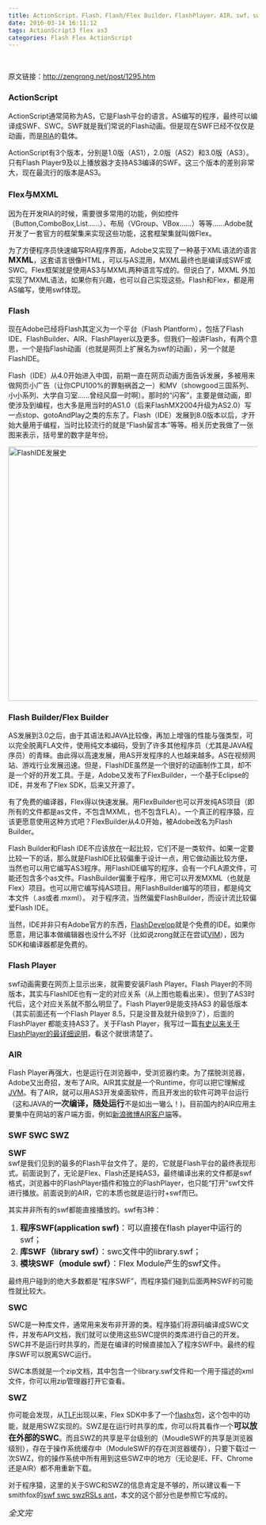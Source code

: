 ```yaml
---
title: ActionScript，Flash，Flash/Flex Builder，FlashPlayer，AIR，swf，swc，swz之间的区别
date: 2016-03-14 16:11:12
tags: ActionScript3 flex as3
categories: Flash Flex ActionScript
---
```


<!--more-->


<div class="articalContent   newfont_family" id="sina_keyword_ad_area2">
<p style="">&nbsp;<wbr></p>
<p style="">原文链接：<a target="_blank" target="_blank" href="http://zengrong.net/post/1295.htm">http://zengrong.net/post/1295.htm</a></p>
<h3 style="">ActionScript</h3>
<p style="">ActionScript通常简称为AS，它是Flash平台的语言。AS编写的程序，最终可以编译成SWF、SWC。SWF就是我们常说的Flash动画。但是现在SWF已经不仅仅是动画，而是<a target="_blank" target="_blank" title="什么是RIA" href="http://zh.wikipedia.org/zh/%E4%B8%B0%E5%AF%8C%E4%BA%92%E8%81%94%E7%BD%91%E5%BA%94%E7%94%A8%E7%A8%8B%E5%BA%8F">RIA</a>的载体。</p>
<p style="">ActionScript有3个版本，分别是1.0版（AS1），2.0版（AS2）和3.0版（AS3）。只有Flash Player9及以上播放器才支持AS3编译的SWF。这三个版本的差别非常大，现在最流行的版本是AS3。<span style="font-family:inherit; margin:0px; padding:0px; outline:0px; border:0px currentColor; font-size:16px; vertical-align:baseline"></span></p>
<h3 style="">Flex与MXML</h3>
<p style="">因为在开发RIA的时候，需要很多常用的功能，例如控件（Button,ComboBox,List……）、布局（VGroup、VBox……）等等……Adobe就开发了一套官方的框架集来实现这些功能，这套框架集就叫做Flex。</p>
<p style="">为了方便程序员快速编写RIA程序界面，Adobe又实现了一种基于XML语法的语言<strong style="margin:0px; padding:0px; outline:0px; border:0px currentColor; font-family:inherit; font-size:16px; font-weight:700; vertical-align:baseline">MXML</strong>，这套语言很像HTML，可以与AS混用，MXML最终也是编译成SWF或SWC。Flex框架就是使用AS3与MXML两种语言写成的。但说白了，MXML
 外加实现了MXML语法，如果你有兴趣，也可以自己实现这些。Flash和Flex，都是用AS编写，使用swf体现。</p>
<h3 style="">Flash</h3>
<p style="">现在Adobe已经将Flash其定义为一个平台（Flash Plantform），包括了Flash IDE、FlashBuilder、AIR、FlashPlayer以及更多。但我们一般讲Flash，有两个意思，一个是指Flash动画（也就是网页上扩展名为swf的动画），另一个就是FlashIDE。</p>
<p style="">Flash（IDE）从4.0开始进入中国，前期一直在网页动画方面告诉发展，多被用来做网页小广告（让你CPU100%的罪魁祸首之一）和MV（showgood三国系列、小小系列、大学自习室……曾经风靡一时啊）。那时的“闪客”，主要是做动画，即使涉及到编程，也大多是用当时的AS1.0（后来FlashMX2004升级为AS2.0）写一点stop、gotoAndPlay之类的东东了。Flash（IDE）发展到8.0版本以后，才开始大量用于编程，当时比较流行的就是“Flash留言本”等等。相关历史我做了一张图来表示，括号里的数字是年份。</p>
<p style=""><img src="http://zengrong.net/wp-content/uploads/2011/04/flash_history.png" alt="FlashIDE发展史" title="FlashIDE发展史" class="aligncenter size-full wp-image-1310" width="685" height="514"><br>
</p>
<p style=""></p>
<h3 style="">Flash Builder/Flex Builder</h3>
<p style="">AS发展到3.0之后，由于其语法和JAVA比较像，再加上增强的性能与强类型，可以完全脱离FLA文件，使用纯文本编码，受到了许多其他程序员（尤其是JAVA程序员）的青睐。由此得以高速发展，用AS开发程序的人也越来越多。AS在视频网站、游戏行业发展迅速。但是，FlashIDE虽然是一个很好的动画制作工具，却不是一个好的开发工具。于是，Adobe又发布了FlexBuilder，一个基于Eclipse的IDE，并发布了Flex SDK，后来又开源了。</p>
<p style="">有了免费的编译器，Flex得以快速发展。用FlexBuilder也可以开发纯AS项目（即所有的文件都是as文件，不包含MXML，也不包含FLA）。一个真正的程序猿，应该更愿意使用这种方式吧？FlexBuilder从4.0开始，被Adobe改名为Flash Builder。</p>
<p style="">Flash Builder和Flash IDE不应该放在一起比较，它们不是一类软件。如果一定要比较一下的话，那么就是FlashIDE比较偏重于设计一点，用它做动画比较方便，当然也可以用它编写AS3程序。用FlashIDE编写的程序，会有一个FLA源文件，可能还包含多个as文件。FlashBuilder偏重于程序，用它可以开发MXML（也就是Flex）项目。也可以用它编写纯AS项目。用FlashBuilder编写的项目，都是纯文本文件（.as或者.mxml）。 对于程序流，当然偏爱FlashBuilder，而设计流比较偏爱Flash
 IDE。</p>
<p style="">当然，IDE并非只有Adobe官方的东西，<a target="_blank" target="_blank" href="http://www.flashdevelop.org/">FlashDevelop</a>就是个免费的IDE。如果你愿意，用记事本做编辑器也没什么不好（比如说zrong就正在尝试<a target="_blank" target="_blank" href="http://www.vim.org/">VIM</a>），因为SDK和编译器都是免费的。</p>
<h3 style="">Flash Player</h3>
<p style="">swf动画需要在网页上显示出来，就需要安装Flash Player。Flash Player的不同版本，其实与FlashIDE也有一定的对应关系（从上图也能看出来）。但到了AS3时代后，这个对应关系就不那么明显了。Flash Player9是能支持AS3 的最低版本（其实前面还有一个Flash Player 8.5，只是没普及就升级到9了），后面的FlashPlayer 都能支持AS3了。关于Flash Player，我写过一篇<a target="_blank" target="_blank" href="http://zengrong.net/post/1188.htm">有史以来关于FlashPlayer的最详细说明</a>，看这个就很清楚了。</p>
<h3 style="">AIR</h3>
<p style="">Flash Player再强大，也是运行在浏览器中，受浏览器约束。为了摆脱浏览器，Adobe又出奇招，发布了AIR。AIR其实就是一个Runtime，你可以把它理解成<a target="_blank" target="_blank" href="http://en.wikipedia.org/wiki/Java_Virtual_Machine">JVM</a>。有了AIR，就可以用AS3开发桌面软件，而且开发出的软件可跨平台运行（这和JAVA的<strong style="margin:0px; padding:0px; outline:0px; border:0px currentColor; font-family:inherit; font-size:16px; font-weight:700; vertical-align:baseline">一次编译，随处运行</strong>不是如出一辙么！)。目前国内的AIR应用主要集中在网站的客户端方面，例如<a target="_blank" target="_blank" href="http://sinatair.sinaapp.com/">新浪微博AIR客户端</a>等。</p>
<h3 style="">SWF SWC SWZ</h3>
<p style=""><strong style="margin:0px; padding:0px; outline:0px; border:0px currentColor; font-family:inherit; font-size:16px; font-weight:700; vertical-align:baseline">SWF</strong><br>
swf是我们见到的最多的Flash平台文件了。是的，它就是Flash平台的最终表现形式。前面说到了，无论是Flex、Flash还是纯AS3，最终编译出来的文件都是swf&#26684;式，浏览器中的FlashPlayer插件和独立的FlashPlayer，也只能“打开”swf文件进行播放。前面说到的AIR，它的本质也就是运行时&#43;swf而已。</p>
<p style="">其实并非所有的swf都能直接播放的。swf有3种：</p>
<ol style="">
<li style="margin:0px; padding:0px; outline:0px; border:0px currentColor; font-family:inherit; font-size:16px; vertical-align:baseline">
<strong style="margin:0px; padding:0px; outline:0px; border:0px currentColor; font-family:inherit; font-size:16px; font-weight:700; vertical-align:baseline">程序SWF(application swf)</strong>：可以直接在flash player中运行的swf；</li><li style="margin:0px; padding:0px; outline:0px; border:0px currentColor; font-family:inherit; font-size:16px; vertical-align:baseline">
<strong style="margin:0px; padding:0px; outline:0px; border:0px currentColor; font-family:inherit; font-size:16px; font-weight:700; vertical-align:baseline">库SWF（library swf）</strong>：swc文件中的library.swf；</li><li style="margin:0px; padding:0px; outline:0px; border:0px currentColor; font-family:inherit; font-size:16px; vertical-align:baseline">
<strong style="margin:0px; padding:0px; outline:0px; border:0px currentColor; font-family:inherit; font-size:16px; font-weight:700; vertical-align:baseline">模块SWF（module swf）</strong>：Flex Module产生的swf文件。</li></ol>
<p style="">最终用户碰到的绝大多数都是“程序SWF”，而程序猿们碰到后面两种SWF的可能性就比较大。</p>
<p style=""><strong style="margin:0px; padding:0px; outline:0px; border:0px currentColor; font-family:inherit; font-size:16px; font-weight:700; vertical-align:baseline">SWC</strong></p>
<p style="">SWC是一种库文件，通常用来发布非开源的类。程序猿们将源码编译成SWC文件，并发布API文档，我们就可以使用这些SWC提供的类库进行自己的开发。SWC并不是运行时共享的，而是在编译的时候直接加入了程序SWF中。最终的程序SWF可以脱离SWC运行。</p>
<p style="">SWC本质就是一个zip文档，其中包含一个library.swf文件和一个用于描述的xml文件，你可以用zip管理器打开它查看。</p>
<p style=""><strong style="margin:0px; padding:0px; outline:0px; border:0px currentColor; font-family:inherit; font-size:16px; font-weight:700; vertical-align:baseline">SWZ</strong></p>
<p style="">你可能会发现，从<a target="_blank" target="_blank" href="http://zengrong.net/post/tag/tlf">TLF</a>出现以来，Flex SDK中多了一个<a target="_blank" target="_blank" href="http://help.adobe.com/zh_CN/FlashPlatform/reference/actionscript/3/flashx/textLayout/elements/package-detail.html">flashx</a>包，这个包中的功能，就是用SWZ实现的。SWZ是在运行时共享的库，你可以将其看作一个<strong style="margin:0px; padding:0px; outline:0px; border:0px currentColor; font-family:inherit; font-size:16px; font-weight:700; vertical-align:baseline">可以放在外部的SWC</strong>。而且SWZ的共享是平台级别的（MoudleSWF的共享是浏览器级别），存在于操作系统缓存中（ModuleSWF的存在浏览器缓存），只要下载过一次SWZ，你的操作系统中所有用到这些SWZ中的地方（无论是IE、FF、Chrome还是AIR）都不用重新下载。</p>
<p style="">对于程序猿，这里的关于SWC和SWZ的信息肯定是不够的，所以建议看一下smithfox的<a target="_blank" target="_blank" href="http://www.smithfox.com/?e=135">swf swc swzRSLs ant</a>，本文的这个部分也是参照它写成的。</p>
<p style=""><em style="margin:0px; padding:0px; outline:0px; border:0px currentColor; font-family:inherit; font-size:16px; font-style:italic; vertical-align:baseline">全文完</em></p>
</div>
